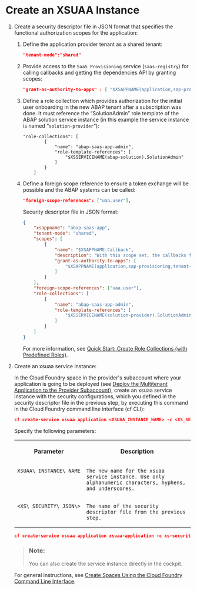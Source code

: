 <!-- loio2ce1a962c3be48dd8035513b0a2d7397 -->

# Create an XSUAA Instance



1.  Create a security descriptor file in JSON format that specifies the functional authorization scopes for the application:
    1.  Define the application provider tenant as a shared tenant:

        ```json
        "tenant-mode":"shared"
        ```

    2.  Provide access to the `SaaS Provisioning` service \(`saas-registry`\) for calling callbacks and getting the dependencies API by granting scopes:

        ```json
        "grant-as-authority-to-apps" : [ "$XSAPPNAME(application,sap-provisioning,tenant-onboarding)"]
        ```

    3.  Define a role collection which provides authorization for the initial user onboarding in the new ABAP tenant after a subscription was done. It must reference the “SolutionAdmin” role template of the ABAP solution service instance \(in this example the service instance is named “`solution-provider`“\):

        ```
        "role-collections": [
                {
                    "name": "abap-saas-app-admin",
                    "role-template-references": [
                        "$XSSERVICENAME(abap-solution).SolutionAdmin"
                    ]
                }
            ]
        
        ```

    4.  Define a foreign scope reference to ensure a token exchange will be possible and the ABAP systems can be called:

        ```json
        "foreign-scope-references": ["uaa.user"],
        ```

        Security descriptor file in JSON format:

        ```json
        {
            "xsappname": "abap-saas-app",
            "tenant-mode": "shared",
            "scopes": [
                {
                    "name": "$XSAPPNAME.Callback",
                    "description": "With this scope set, the callbacks for subscribe, unsubscribe and getDependencies can be called.",
                    "grant-as-authority-to-apps": [
                        "$XSAPPNAME(application,sap-provisioning,tenant-onboarding)"
                    ]
                }
            ],
            "foreign-scope-references": ["uaa.user"],
            "role-collections": [
                {
                    "name": "abap-saas-app-admin",
                    "role-template-references": [
                        "$XSSERVICENAME(solution-provider).SolutionAdmin"
                    ]
                }
            ]
        }
        ```

        For more information, see [Quick Start: Create Role Collections \(with Predefined Roles\)](https://help.sap.com/viewer/65de2977205c403bbc107264b8eccf4b/Cloud/en-US/fe750543788a40b79a49854590ad0b11.html).


2.  Create an xsuaa service instance:

    In the Cloud Foundry space in the provider's subaccount where your application is going to be deployed \(see [Deploy the Multitenant Application to the Provider Subaccount](https://help.sap.com/viewer/65de2977205c403bbc107264b8eccf4b/Cloud/en-US/2204416a491f4068ba36066ca1aa9ca0.html)\), create an xsuaa service instance with the security configurations, which you defined in the security descriptor file in the previous step, by executing this command in the Cloud Foundry command line interface \(cf CLI\):

    ```json
    cf create-service xsuaa application <XSUAA_INSTANCE_NAME> -c <XS_SECURITY_JSON>
    ```

    Specify the following parameters:


    <table>
    <tr>
    <th valign="top">

    Parameter


    
    </th>
    <th valign="top">

    Description


    
    </th>
    </tr>
    <tr>
    <td valign="top">
    
        XSUAA\_INSTANCE\_NAME


    
    </td>
    <td valign="top">
    
        The new name for the xsuaa service instance. Use only alphanumeric characters, hyphens, and underscores.


    
    </td>
    </tr>
    <tr>
    <td valign="top">
    
        <XS\_SECURITY\_JSON\>


    
    </td>
    <td valign="top">
    
        The name of the security descriptor file from the previous step.


    
    </td>
    </tr>
    </table>
    
    ```json
    cf create-service xsuaa application xsuaa-application -c xs-security.json
    ```

    > ### Note:  
    > You can also create the service instance directly in the cockpit.

    For general instructions, see [Create Spaces Using the Cloud Foundry Command Line Interface](https://help.sap.com/viewer/65de2977205c403bbc107264b8eccf4b/Cloud/en-US/a2e5e29eca0b40da8d3a25e806329377.html).


